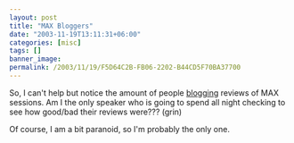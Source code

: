 ```yaml
---
layout: post
title: "MAX Bloggers"
date: "2003-11-19T13:11:31+06:00"
categories: [misc]
tags: []
banner_image: 
permalink: /2003/11/19/F5D64C2B-FB06-2202-B44CD5F70BA37700
---
```


So, I can't help but notice the amount of people <a href="http://www.maxbloggers.com">blogging</a> reviews of MAX sessions. Am I the only speaker who is going to spend all night checking to see how good/bad their reviews were??? (grin)

Of course, I am a bit paranoid, so I'm probably the only one.